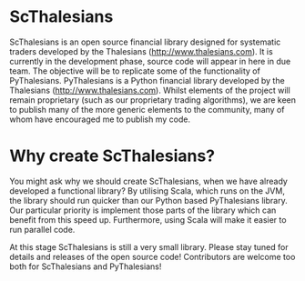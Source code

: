 # ScThalesians

ScThalesians is an open source financial library designed for systematic traders developed by the Thalesians (http://www.thalesians.com). It is currently in the development phase, source code will appear in here in due team. The objective will be to replicate some of the functionality of PyThalesians. PyThalesians is a Python financial library developed by the Thalesians (http://www.thalesians.com). Whilst elements of the project will remain proprietary (such as our proprietary trading algorithms), we are keen to publish many of the more generic elements to the community, many of whom have encouraged me to publish my code.

# Why create ScThalesians?

You might ask why we should create ScThalesians, when we have already developed a functional library? By utilising Scala, which runs on the JVM, the library should run quicker than our Python based PyThalesians library. Our particular priority is implement those parts of the library which can benefit from this speed up. Furthermore, using Scala will make it easier to run parallel code.

At this stage ScThalesians is still a very small library. Please stay tuned for details and releases of the open source code! Contributors are welcome too both for ScThalesians and PyThalesians!


